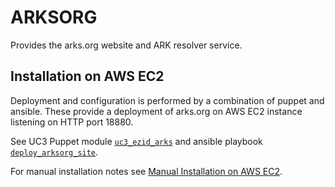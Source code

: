 # ARKSORG

Provides the arks.org website and ARK resolver service.

## Installation on AWS EC2

Deployment and configuration is performed by a combination of puppet and ansible.
These provide a deployment of arks.org on AWS EC2 instance listening on HTTP port 18880.

See UC3 Puppet module [`uc3_ezid_arks`](https://github.com/CDLUC3/uc3-ops-puppet-modules/tree/main/modules/uc3_ezid_arks) and ansible playbook [`deploy_arksorg_site`](./ansible/README.md).

For manual installation notes see [Manual Installation on AWS EC2](./ansible/notes/original_manual_deployment_notes.md).

